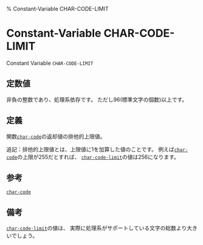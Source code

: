 % Constant-Variable CHAR-CODE-LIMIT

# Constant-Variable CHAR-CODE-LIMIT


Constant Variable `CHAR-CODE-LIMIT`


## 定数値

非負の整数であり、処理系依存です。
ただし96(標準文字の個数)以上です。


## 定義

関数[`char-code`](13.2.char-code.html)の返却値の排他的上限値。

追記：排他的上限値とは、上限値に1を加算した値のことです。
例えば[`char-code`](13.2.char-code.html)の上限が255だとすれば、
[`char-code-limit`](13.2.char-code-limit.html)の値は256になります。


## 参考

[`char-code`](13.2.char-code.html)


## 備考

[`char-code-limit`](13.2.char-code-limit.html)の値は、
実際に処理系がサポートしている文字の総数より大きいでしょう。

